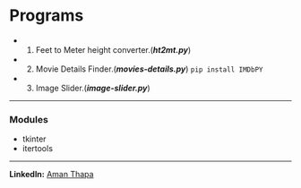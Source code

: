 # Programs
* 1. Feet to Meter height converter.(***ht2mt.py***)
* 2. Movie Details Finder.(***movies-details.py***)
     `pip install IMDbPY`
* 3. Image Slider.(***image-slider.py***)

---
### Modules
* tkinter
* itertools

---
**LinkedIn:** [Aman Thapa](https://www.linkedin.com/in/aman-thapa-6a35571a2/)
